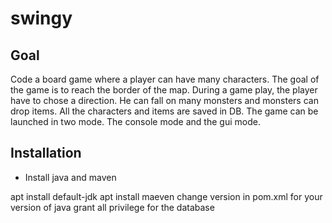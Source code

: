 # swingy

## Goal

Code a board game where a player can have many characters.
The goal of the game is to reach the border of the map.
During a game play, the player have to chose a direction.
He can fall on many monsters and monsters can drop items.
All the characters and items are saved in DB.
The game can be launched in two mode.
The console mode and the gui mode.

## Installation

* Install java and maven

apt install default-jdk
apt install maeven
change version in pom.xml for your version of java
grant all privilege for the database

